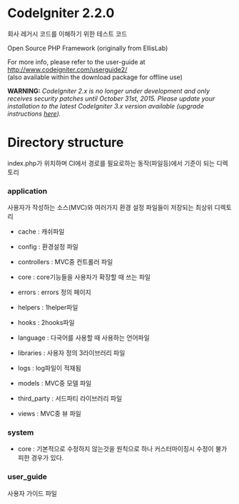 # CodeIgniter 2.2.0
회사 레거시 코드를 이해하기 위한 테스트 코드  

Open Source PHP Framework (originally from EllisLab)  

For more info, please refer to the user-guide at http://www.codeigniter.com/userguide2/  
(also available within the download package for offline use)

**WARNING:** *CodeIgniter 2.x is no longer under development and only receives security patches until October 31st, 2015.
Please update your installation to the latest CodeIgniter 3.x version available
(upgrade instructions [here](http://www.codeigniter.com/userguide3/installation/upgrade_300.html)).* 

# Directory structure

index.php가 위치하며 CI에서 경로를 필요로하는 동작(파일등)에서 기준이 되는 디렉토리

### application

사용자가 작성하는 소스(MVC)와 여러가지 환경 설정 파일들이 저장되는 최상위 디렉토리

- cache : 캐쉬파일

- config : 환경설정 파일

- controllers : MVC중 컨트롤러 파일

- core : core기능들을 사용자가 확장할 때 쓰는 파일

- errors : errors 정의 페이지

- helpers : 1helper파일

- hooks : 2hooks파일

- language : 다국어를 사용할 때 사용하는 언어파일

- libraries : 사용자 정의 3라이브러리 파일

- logs : log파일이 적재됨

- models : MVC중 모델 파일

- third_party : 서드파티 라이브러리 파일

- views : MVC중 뷰 파일

### system
- core : 기본적으로 수정하지 않는것을 원칙으로 하나 커스터마이징시 수정이 불가피한 경우가 있다.
### user_guide

사용자 가이드 파일